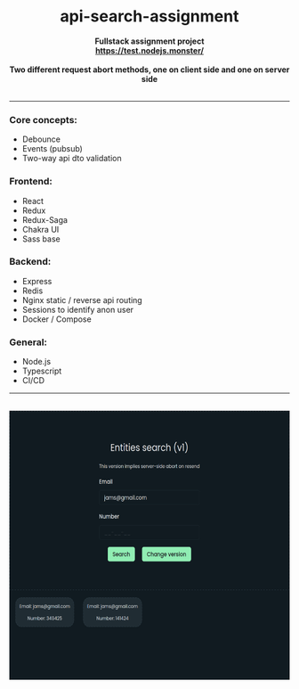 <div align="center"><h1>api-search-assignment</h1></div>

<div align="center"><b>Fullstack assignment project</b></div>
<div align="center"><b><a href="https://test.nodejs.monster/">https://test.nodejs.monster/</a></b></div>

<br />

<div align="center"><b>Two different request abort methods, one on client side and one on server side</b></div>

<br />

---

### Core concepts:

- Debounce
- Events (pubsub)
- Two-way api dto validation

### Frontend:

- React
- Redux
- Redux-Saga
- Chakra UI
- Sass base

### Backend:

- Express
- Redis
- Nginx static / reverse api routing
- Sessions to identify anon user
- Docker / Compose

### General:

- Node.js
- Typescript
- CI/CD


---

<br />

<div align="center"><img src="https://github.com/SanariSan/api-search-assignment/blob/master/assets/1.png?raw=true" width="675" height="483"></div>

